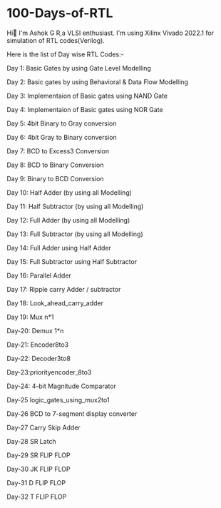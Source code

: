 # 100-Days-of-RTL
Hi👋 I'm Ashok G R,a VLSI enthusiast. I'm using Xilinx Vivado 2022.1 for simulation of RTL codes(Verilog).

Here is the list of Day wise RTL Codes:-

Day 1: Basic Gates by using Gate Level Modelling

Day 2: Basic gates by using Behavioral & Data Flow Modelling

Day 3: Implementaion of Basic gates using NAND Gate

Day 4: Implementaion of Basic gates using NOR Gate

Day 5: 4bit Binary to Gray conversion

Day 6: 4bit Gray to Binary conversion

Day 7: BCD to Excess3 Conversion

Day 8: BCD to Binary Conversion

Day 9: Binary to BCD Conversion

Day 10: Half Adder (by using all Modelling)

Day 11: Half Subtractor (by using all Modelling)

Day 12: Full Adder (by using all Modelling)

Day 13: Full Subtractor (by using all Modelling)

Day 14: Full Adder using Half Adder

Day 15: Full Subtractor using Half Subtractor

Day 16: Parallel Adder

Day 17: Ripple carry Adder / subtractor

Day 18: Look_ahead_carry_adder

Day 19: Mux n*1

Day-20: Demux 1*n

Day-21: Encoder8to3

Day-22: Decoder3to8

Day-23:priorityencoder_8to3

Day-24: 4-bit Magnitude Comparator

Day-25 logic_gates_using_mux2to1

Day-26 BCD to 7-segment display converter

Day-27 Carry Skip Adder

Day-28 SR Latch

Day-29 SR FLIP FLOP

Day-30 JK FLIP FLOP

Day-31 D FLIP FLOP

Day-32 T FLIP FLOP
